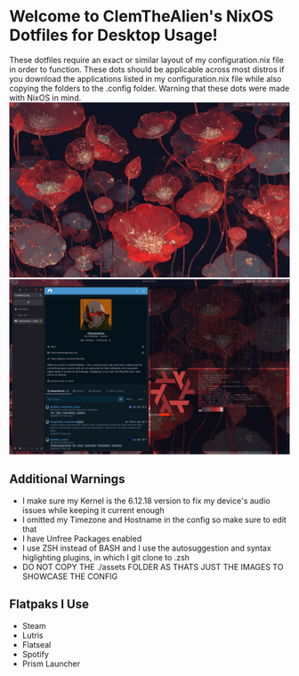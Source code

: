 # Welcome to ClemTheAlien's NixOS Dotfiles for Desktop Usage!
These dotfiles require an exact or similar layout of my configuration.nix file in order to function. These dots should be applicable across most distros if you download the applications listed in my configuration.nix file while also copying the folders to the .config folder. Warning that these dots were made with NixOS in mind.
![Configuration1](./assets/screenshot1.png)
![Configuration2](./assets/screenshot2.png)
## Additional Warnings
- I make sure my Kernel is the 6.12.18 version to fix my device's audio issues while keeping it current enough
- I omitted my Timezone and Hostname in the config so make sure to edit that
- I have Unfree Packages enabled 
- I use ZSH instead of BASH and I use the autosuggestion and syntax higlighting plugins, in which I git clone to .zsh 
- DO NOT COPY THE ./assets FOLDER AS THATS JUST THE IMAGES TO SHOWCASE THE CONFIG


## Flatpaks I Use 
- Steam
- Lutris
- Flatseal
- Spotify
- Prism Launcher
